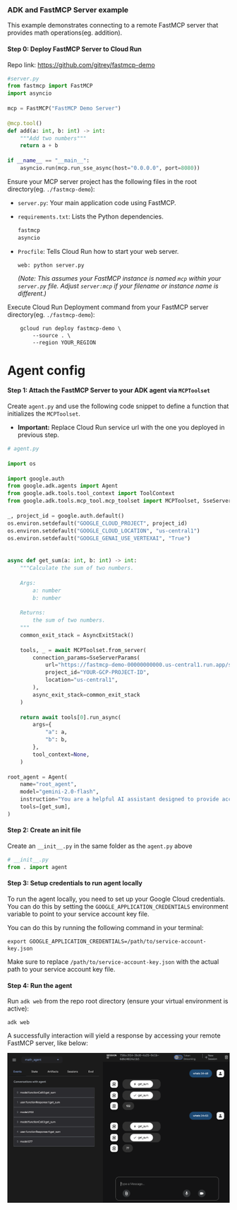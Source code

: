 ### ADK and FastMCP Server example

This example demonstrates connecting to a remote FastMCP server that provides math operations(eg. addition).

#### Step 0: Deploy FastMCP Server to Cloud Run

Repo link: https://github.com/gitrey/fastmcp-demo

```py
#server.py
from fastmcp import FastMCP
import asyncio

mcp = FastMCP("FastMCP Demo Server")

@mcp.tool()
def add(a: int, b: int) -> int:
    """Add two numbers"""
    return a + b

if __name__ == "__main__":
    asyncio.run(mcp.run_sse_async(host="0.0.0.0", port=8080))
```
Ensure your MCP server project has the following files in the root directory(eg. `./fastmcp-demo`):

*   `server.py`: Your main application code using FastMCP.

*   `requirements.txt`: Lists the Python dependencies.
    ```txt
    fastmcp
    asyncio
    ```

*   `Procfile`: Tells Cloud Run how to start your web server. 
    ```Procfile
    web: python server.py
    ```
    *(Note: This assumes your FastMCP instance is named `mcp` within your `server.py` file. Adjust `server:mcp` if your filename or instance name is different.)*

Execute Cloud Run Deployment command from your FastMCP server directory(eg. `./fastmcp-demo`):
```shell
    gcloud run deploy fastmcp-demo \
        --source . \
        --region YOUR_REGION
```

# Agent config

#### Step 1: Attach the FastMCP Server to your ADK agent via `MCPToolset`

Create `agent.py` and use the following code snippet to define a function that initializes the `MCPToolset`.

* **Important:** Replace Cloud Run service url with the one you deployed in previous step.

```py
# agent.py

import os

import google.auth
from google.adk.agents import Agent
from google.adk.tools.tool_context import ToolContext
from google.adk.tools.mcp_tool.mcp_toolset import MCPToolset, SseServerParams

_, project_id = google.auth.default()
os.environ.setdefault("GOOGLE_CLOUD_PROJECT", project_id)
os.environ.setdefault("GOOGLE_CLOUD_LOCATION", "us-central1")
os.environ.setdefault("GOOGLE_GENAI_USE_VERTEXAI", "True")


async def get_sum(a: int, b: int) -> int:
    """Calculate the sum of two numbers.

    Args:
        a: number
        b: number

    Returns:
        the sum of two numbers.
    """
    common_exit_stack = AsyncExitStack()

    tools, _ = await MCPToolset.from_server(
        connection_params=SseServerParams(
            url="https://fastmcp-demo-00000000000.us-central1.run.app/sse",
            project_id="YOUR-GCP-PROJECT-ID",
            location="us-central1",
        ),
        async_exit_stack=common_exit_stack
    )

    return await tools[0].run_async(
        args={
            "a": a,
            "b": b,
        },
        tool_context=None,
    )

root_agent = Agent(
    name="root_agent",
    model="gemini-2.0-flash",
    instruction="You are a helpful AI assistant designed to provide accurate and useful information.",
    tools=[get_sum],
)
```


#### Step 2: Create an __init__ file

Create an `__init__.py` in the same folder as the `agent.py` above

```python
# __init__.py
from . import agent
```

#### Step 3: Setup credentials to run agent locally

To run the agent locally, you need to set up your Google Cloud credentials. You can do this by setting the `GOOGLE_APPLICATION_CREDENTIALS` environment variable to point to your service account key file.

You can do this by running the following command in your terminal:

```shell
export GOOGLE_APPLICATION_CREDENTIALS=/path/to/service-account-key.json
```
Make sure to replace `/path/to/service-account-key.json` with the actual path to your service account key file.

#### Step 4: Run the agent

Run `adk web` from the repo root directory (ensure your virtual environment is active):

```shell
adk web
```

A successfully interaction will yield a response by accessing your remote FastMCP server, like below:

<img src="./assets/adk-tool-mcp-fastmcp-adk-web-demo.png" alt="FastMCP with ADK Web - Summing numbers example">
